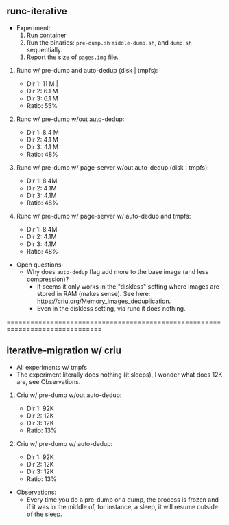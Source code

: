 ## runc-iterative

+ Experiment:
    1. Run container
    2. Run the binaries: `pre-dump.sh` `middle-dump.sh`, and `dump.sh` sequentially.
    3. Report the size of `pages.img` file.

1. Runc w/ pre-dump and auto-dedup (disk | tmpfs):
    + Dir 1: 11 M | 
    + Dir 2: 6.1 M
    + Dir 3: 6.1 M
    + Ratio: 55%

2. Runc w/ pre-dump w/out auto-dedup:
    + Dir 1: 8.4 M
    + Dir 2: 4.1 M
    + Dir 3: 4.1 M
    + Ratio: 48%

3. Runc w/ pre-dump w/ page-server w/out auto-dedup (disk | tmpfs):
    + Dir 1: 8.4M  
    + Dir 2: 4.1M
    + Dir 3: 4.1M
    + Ratio: 48%

4. Runc w/ pre-dump w/ page-server w/ auto-dedup and tmpfs:
    + Dir 1: 8.4M
    + Dir 2: 4.1M
    + Dir 3: 4.1M
    + Ratio: 48%

+ Open questions:
    + Why does `auto-dedup` flag add more to the base image (and less compression)?
        - It seems it only works in the "diskless" setting where images are stored in RAM (makes sense).
          See here: https://criu.org/Memory_images_deduplication.
        - Even in the diskless setting, via runc it does nothing.

==============================================================================

## iterative-migration w/ criu

+ All experiments w/ tmpfs
+ The experiment literally does nothing (it sleeps), I wonder what does 12K are, see Observations.

1. Criu w/ pre-dump w/out auto-dedup:
    + Dir 1: 92K
    + Dir 2: 12K
    + Dir 3: 12K
    + Ratio: 13%

2. Criu w/ pre-dump w/ auto-dedup:
    + Dir 1: 92K
    + Dir 2: 12K
    + Dir 3: 12K
    + Ratio: 13%

+ Observations:
    + Every time you do a pre-dump or a dump, the process is frozen and if it was in the middle of, for instance, a sleep, it will resume outside of the sleep.
